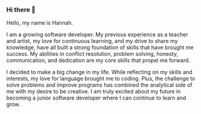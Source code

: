 ### Hi there 👋

<!--
**schomakerh14/schomakerh14** is a ✨ _special_ ✨ repository because its `README.md` (this file) appears on your GitHub profile.

Here are some ideas to get you started:

- 🔭 I’m currently working on ...
- 🌱 I’m currently learning ...
- 👯 I’m looking to collaborate on ...
- 🤔 I’m looking for help with ...
- 💬 Ask me about ...
- 📫 How to reach me: ...
- 😄 Pronouns: ...
- ⚡ Fun fact: ...
-->
Hello, my name is Hannah.

I am a growing software developer. My previous experience as a teacher and artist, my love for continuous learning, and my drive to share my knowledge, have all built a strong foundation of skills that have brought me success. My abilities in conflict resolution, problem solving, honesty, communication, and dedication are my core skills that propel me forward. 

I decided to make a big change in my life. While reflecting on my skills and interests, my love for language brought me to coding. Plus, the challenge to solve problems and improve programs has combined the analytical side of me with my desire to be creative. I am truly excited about my future in becoming a junior software developer where I can continue to learn and grow.
